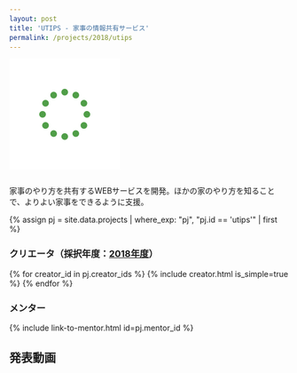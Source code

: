 ```yaml
---
layout: post
title: 'UTIPS - 家事の情報共有サービス'
permalink: /projects/2018/utips
---
```


<img class='top-img lazyload' src='/assets/img/spinner.svg' data-src='/assets/img/thumbnails/2018/utips.png' alt='サムネイル画像' loading='lazy' style='margin-bottom: 10px;' />

家事のやり方を共有するWEBサービスを開発。ほかの家のやり方を知ることで、よりよい家事をできるように支援。

{% assign pj = site.data.projects | where_exp: "pj", "pj.id == 'utips'" | first %}

### クリエータ（採択年度：<a href='/projects/2018'>2018年度</a>）
<p>
{% for creator_id in pj.creator_ids %}
  {% include creator.html is_simple=true %}
{% endfor %}
</p>

### メンター
<p>{% include link-to-mentor.html id=pj.mentor_id %}</p>

## 発表動画
<div class="youtube">
  <iframe width="560" height="315" class="lazyload" data-src="https://www.youtube.com/embed/t8kpeE_sNB0?rel=0" frameborder="0" allowfullscreen=""></iframe>
</div>


